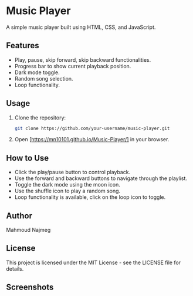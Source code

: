 # Music Player

A simple music player built using HTML, CSS, and JavaScript.

## Features

- Play, pause, skip forward, skip backward functionalities.
- Progress bar to show current playback position.
- Dark mode toggle.
- Random song selection.
- Loop functionality.

## Usage

1. Clone the repository:

   ```bash
   git clone https://github.com/your-username/music-player.git

2. Open [https://mn10101.github.io/Music-Player/] in your browser.

## How to Use
- Click the play/pause button to control playback.
- Use the forward and backward buttons to navigate through the playlist.
- Toggle the dark mode using the moon icon.
- Use the shuffle icon to play a random song.
- Loop functionality is available, click on the loop icon to toggle.

## Author
Mahmoud Najmeg

## License
This project is licensed under the MIT License - see the LICENSE file for details.





## Screenshots





